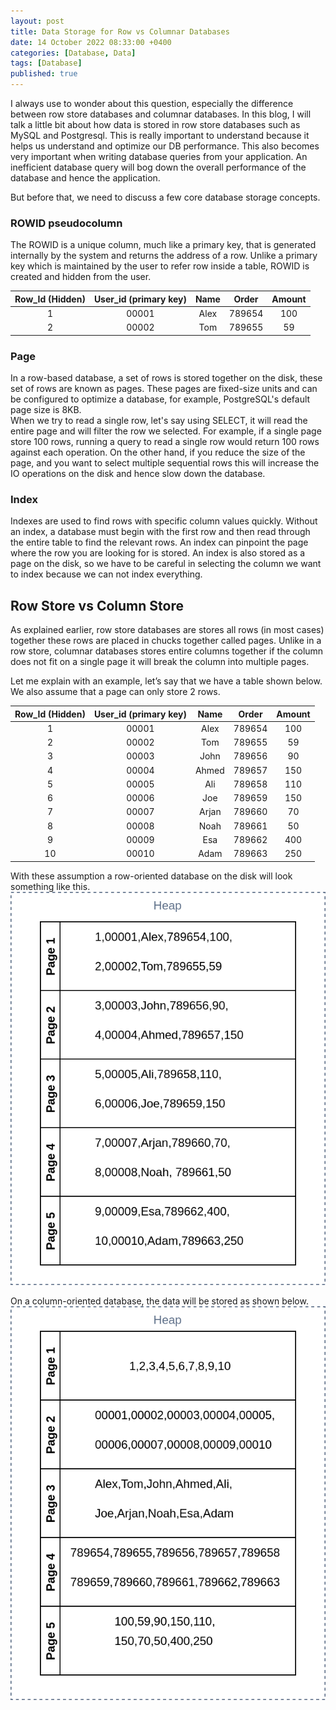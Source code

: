```yaml
--- 
layout: post 
title: Data Storage for Row vs Columnar Databases
date: 14 October 2022 08:33:00 +0400 
categories: [Database, Data] 
tags: [Database] 
published: true
---
```


I always use to wonder about this question, especially the difference between row store databases and columnar databases. In this blog, I will talk a little bit about how data is stored in row store databases such as MySQL and Postgresql. This is really important to understand because it helps us understand and optimize our DB performance. This also becomes very important when writing database queries from your application. An inefficient database query will bog down the overall performance of the database and hence the application.  
  
But before that, we need to discuss a few core database storage concepts.  

### ROWID pseudocolumn  
The ROWID is a unique column, much like a primary key, that is generated internally by the system and returns the address of a row. Unlike a primary key which is maintained by the user to refer row inside a table, ROWID is created and hidden from the user.  

|Row_Id (Hidden)|User_id (primary key)|Name|Order|Amount|
|:------:|:------:|:------:|:------:|:------:|
|1|00001|Alex|789654|100|
|2|00002|Tom|789655|59|

  
### Page
In a row-based database, a set of rows is stored together on the disk, these set of rows are known as pages. These pages are fixed-size units and can be configured to optimize a database, for example, PostgreSQL's default page size is 8KB.  
When we try to read a single row, let's say using SELECT, it will read the entire page and will filter the row we selected. For example, if a single page store 100 rows, running a query to read a single row would return 100 rows against each operation. On the other hand, if you reduce the size of the page, and you want to select multiple sequential rows this will increase the IO operations on the disk and hence slow down the database.  
  
### Index 
Indexes are used to find rows with specific column values quickly. Without an index, a database must begin with the first row and then read through the entire table to find the relevant rows. An index can pinpoint the page where the row you are looking for is stored. An index is also stored as a page on the disk, so we have to be careful in selecting the column we want to index because we can not index everything.  

  
## Row Store vs Column Store
As explained earlier, row store databases are stores all rows (in most cases) together these rows are placed in chucks together called pages. Unlike in a row store, columnar databases stores entire columns together if the column does not fit on a single page it will break the column into multiple pages.  
  
Let me explain with an example, let’s say that we have a table shown below. We also assume that a page can only store 2 rows.  
  
|Row_Id (Hidden)|User_id (primary key)|Name|Order|Amount|
|:------:|:------:|:------:|:------:|:------:|
|1|00001|Alex|789654|100|
|2|00002|Tom|789655|59|
|3|00003|John|789656|90|
|4|00004|Ahmed|789657|150|
|5|00005|Ali|789658|110|
|6|00006|Joe|789659|150|
|7|00007|Arjan|789660|70|
|8|00008|Noah|789661|50|
|9|00009|Esa|789662|400|
|10|00010|Adam|789663|250|

  
With these assumption a row-oriented database on the disk will look something like this.  
![Row-data](/assets/images/Database-row-vs-column-1.png)

  
On a column-oriented database, the data will be stored as shown below.  
![Column-data](/assets/images/Database-row-vs-column-2.png)
